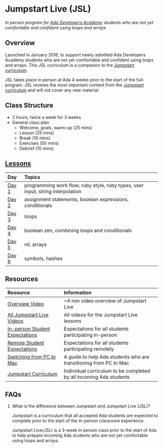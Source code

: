 # Jumpstart Live (JSL)
_In person program for [Ada Developers Academy](http://adadevelopersacademy.org/) students who are not yet comfortable and confident using loops and arrays_

## Overview
Launched in January 2016, to support newly admitted Ada Developers Academy students who are not yet comfortable and confident using loops and arrays. This JSL curriculum is a companion to the [Jumpstart curriculum](https://github.com/Ada-Developers-Academy/jump-start).

JSL takes place in person at Ada 4 weeks prior to the start of the full-program. JSL reviews the most important content from the [Jumpstart curriculum](https://github.com/Ada-Developers-Academy/jump-start) and will not cover any new material.

## Class Structure
* 2 hours, twice a week for 3 weeks
* General class plan
	* Welcome, goals, warm-up (25 mins)
	* Lesson (25 mins)
	* Break (10 mins)
	* Exercises (50 mins)
	* Debrief (10 mins)

## [Lessons](lessons)
| Day | Topics | 
| :--- | :--- |
| [Day 1](lessons/day1) | programming work flow, ruby style, ruby types, user input, string interpolation |
| [Day 2](lessons/day2) | assignment statements, boolean expressions, conditionals |
| [Day 3](lessons/day3) | loops |
| [Day 4](lessons/day4) | boolean zen, combining loops and conditionals |
| [Day 5](lessons/day5) | nil, arrays |
| [Day 6](lessons/day6) | symbols, hashes |

## Resources
| Resource | Information |
| :--- | :--- |
| [Overview Video](https://adaacademy.hosted.panopto.com/Panopto/Pages/Viewer.aspx?id=1c9d71c0-7952-48ab-a55b-b29b25066509) | ~4 min video overview of Jumpstart Live |
| [All Jumpstart Live Videos](https://adaacademy.hosted.panopto.com/Panopto/Pages/Sessions/List.aspx?folderID=c75a411a-82bb-49a7-916c-a8d819f4225e) | All videos for the Jumpstart Live lessons |
| [In-person Student Expectations](expectations.md) | Expectations for all students participating in-person |
| [Remote Student Expectations](remote-expectations.md) | Expectations for all students participating remotely |
| [Switching from PC to Mac](https://gist.github.com/drvonnjerryxlii/9898254abef2d184c659)| A guide to help Ada students who are transitioning from PC to Mac |
| [Jumpstart Curriculum](https://github.com/Ada-Developers-Academy/jump-start) | Individual curriculum to be completed by all incoming Ada students |

## FAQs

1. What is the difference between Jumpstart and Jumpstart Live (JSL)?

	Jumpstart is a curriculum that all accepted Ada students are expected to complete prior to the start of the in-person classroom experience.

	Jumpstart Live(JSL) is a 3-week in person class prior to the start of Ada to help prepare incoming Ada students who are not yet comfortable using loops and arrays.

